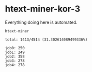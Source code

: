# htext-miner-kor-3

Everything doing here is automated.

```
htext-miner

total: 1413/4514 (31.302614089499336%)

job0: 250
job1: 249
job2: 358
job3: 278
job4: 278
```